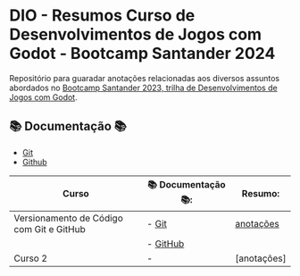 # DIO - Resumos Curso de Desenvolvimentos de Jogos com Godot - Bootcamp Santander 2024

Repositório para guaradar anotações relacionadas aos diversos assuntos abordados no [Bootcamp Santander 2023, trilha de Desenvolvimentos de Jogos com Godot](https://web.dio.me/track/santander-2024-criando-jogos-com-godot/).

## 📚 Documentação 📚

- [Git](https://git-scm.com/docs/git/pt_BR)
- [Github](https://docs.github.com/pt)

| Curso | 📚 Documentação 📚: | Resumo:|
|-------|----------------------|--------|
| Versionamento de Código com Git e GitHub | - [Git](https://git-scm.com/docs/git/pt_BR) | [anotações](https://drive.google.com/file/d/125El10RQPqmom2eRQo37Bcs5wyLFgOQp/view?usp=drive_link)|
|                                        | - [GitHub](https://docs.github.com/pt)        |              |
| Curso 2                                | -                                               | [anotações] |
